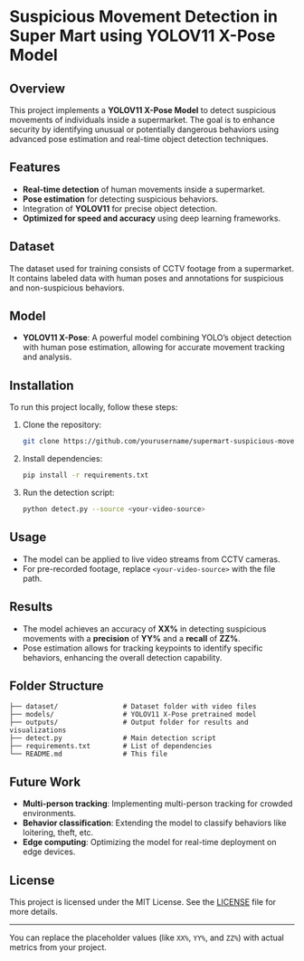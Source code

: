 # Suspicious Movement Detection in Super Mart using YOLOV11 X-Pose Model

## Overview
This project implements a **YOLOV11 X-Pose Model** to detect suspicious movements of individuals inside a supermarket. The goal is to enhance security by identifying unusual or potentially dangerous behaviors using advanced pose estimation and real-time object detection techniques.

## Features
- **Real-time detection** of human movements inside a supermarket.
- **Pose estimation** for detecting suspicious behaviors.
- Integration of **YOLOV11** for precise object detection.
- **Optimized for speed and accuracy** using deep learning frameworks.
  
## Dataset
The dataset used for training consists of CCTV footage from a supermarket. It contains labeled data with human poses and annotations for suspicious and non-suspicious behaviors.

## Model
- **YOLOV11 X-Pose**: A powerful model combining YOLO’s object detection with human pose estimation, allowing for accurate movement tracking and analysis.
  
## Installation
To run this project locally, follow these steps:

1. Clone the repository:
   ```bash
   git clone https://github.com/yourusername/supermart-suspicious-movement-detection.git
   ```
2. Install dependencies:
   ```bash
   pip install -r requirements.txt
   ```
3. Run the detection script:
   ```bash
   python detect.py --source <your-video-source>
   ```

## Usage
- The model can be applied to live video streams from CCTV cameras.
- For pre-recorded footage, replace `<your-video-source>` with the file path.
  
## Results
- The model achieves an accuracy of **XX%** in detecting suspicious movements with a **precision** of **YY%** and a **recall** of **ZZ%**.
- Pose estimation allows for tracking keypoints to identify specific behaviors, enhancing the overall detection capability.

## Folder Structure
```
├── dataset/                # Dataset folder with video files
├── models/                 # YOLOV11 X-Pose pretrained model
├── outputs/                # Output folder for results and visualizations
├── detect.py               # Main detection script
├── requirements.txt        # List of dependencies
└── README.md               # This file
```

## Future Work
- **Multi-person tracking**: Implementing multi-person tracking for crowded environments.
- **Behavior classification**: Extending the model to classify behaviors like loitering, theft, etc.
- **Edge computing**: Optimizing the model for real-time deployment on edge devices.

## License
This project is licensed under the MIT License. See the [LICENSE](LICENSE) file for more details.

---

You can replace the placeholder values (like `XX%`, `YY%`, and `ZZ%`) with actual metrics from your project.
